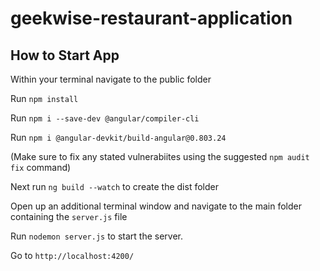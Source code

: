 # geekwise-restaurant-application

## How to Start App

Within your terminal navigate to the public folder 

Run `npm install` 

Run `npm i --save-dev @angular/compiler-cli` 

Run `npm i @angular-devkit/build-angular@0.803.24` 

(Make sure to fix any stated vulnerabiites using the suggested `npm audit fix` command) 

Next run `ng build --watch` to create the dist folder

Open up an additional terminal window and navigate to the main folder containing the `server.js` file 

Run `nodemon server.js` to start the server. 

Go to `http://localhost:4200/`

